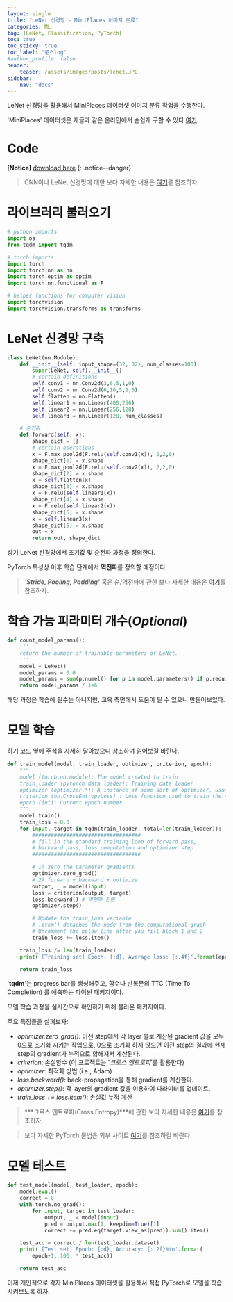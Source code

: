 ```yaml
---
layout: single
title: "LeNet 신경망 - MiniPlaces 이미지 분류"
categories: ML
tag: [LeNet, Classification, PyTorch]
toc: true
toc_sticky: true
toc_label: "쭌스log"
#author_profile: false
header:
    teaser: /assets/images/posts/lenet.JPG
sidebar:
    nav: "docs"
---
```


LeNet 신경망을 활용해서 MiniPlaces 데이터셋 이미지 분류 작업을 수행한다.

'MiniPlaces' 데이터셋은 캐글과 같은 온라인에서 손쉽게 구할 수 있다 [여기](https://www.kaggle.com/datasets/russchua/miniplaces).

# Code
**[Notice]** [download here](https://github.com/hchoi256/cs540-AI/tree/main/convolutional-neural-network)
{: .notice--danger}

> CNN이나 LeNet 신경망에 대한 보다 자세한 내용은 [여기](https://github.com/hchoi256/ai-terms/blob/main/README.md)를 참조하자.

# 라이브러리 불러오기

```python
# python imports
import os
from tqdm import tqdm

# torch imports
import torch
import torch.nn as nn
import torch.optim as optim
import torch.nn.functional as F

# helper functions for computer vision
import torchvision
import torchvision.transforms as transforms
```

# LeNet 신경망 구축

```python
class LeNet(nn.Module):
    def __init__(self, input_shape=(32, 32), num_classes=100):
        super(LeNet, self).__init__()
        # certain definitions
        self.conv1 = nn.Conv2d(3,6,5,1,0)
        self.conv2 = nn.Conv2d(6,16,5,1,0)
        self.flatten = nn.Flatten()
        self.linear1 = nn.Linear(400,256)
        self.linear2 = nn.Linear(256,128)
        self.linear3 = nn.Linear(128, num_classes)

    # 순전파
    def forward(self, x):
        shape_dict = {}
        # certain operations
        x = F.max_pool2d(F.relu(self.conv1(x)), 2,2,0)
        shape_dict[1] = x.shape
        x = F.max_pool2d(F.relu(self.conv2(x)), 2,2,0)
        shape_dict[2] = x.shape
        x = self.flatten(x)
        shape_dict[3] = x.shape
        x = F.relu(self.linear1(x))
        shape_dict[4] = x.shape
        x = F.relu(self.linear2(x))
        shape_dict[5] = x.shape
        x = self.linear3(x)
        shape_dict[6] = x.shape
        out = x
        return out, shape_dict
```

상기 LeNet 신경망에서 초기값 및 순전파 과정을 정의한다.

PyTorch 특성상 이후 학습 단계에서 **역전파**를 정의할 예정이다.

> ***'Stride, Pooling, Padding'*** 혹은 순/역전파에 관한 보다 자세한 내용은 [여기](https://github.com/hchoi256/ai-terms/blob/main/README.md)를 참조하자.

# 학습 가능 피라미터 개수(*Optional*)

```python
def count_model_params():
    '''
    return the number of trainable parameters of LeNet.
    '''
    model = LeNet()
    model_params = 0.0
    model_params = sum(p.numel() for p in model.parameters() if p.requires_grad)
    return model_params / 1e6   
```

해당 과정은 학습에 필수는 아니지만, 교육 측면에서 도움이 될 수 있으니 만들어보았다.

# 모델 학습

하기 코드 옆에 주석을 자세히 달아놨으니 참조하며 읽어보길 바란다.

```python
def train_model(model, train_loader, optimizer, criterion, epoch):
    """
    model (torch.nn.module): The model created to train
    train_loader (pytorch data loader): Training data loader
    optimizer (optimizer.*): A instance of some sort of optimizer, usually SGD
    criterion (nn.CrossEntropyLoss) : Loss function used to train the network
    epoch (int): Current epoch number
    """
    model.train()
    train_loss = 0.0
    for input, target in tqdm(train_loader, total=len(train_loader)):
        ###################################
        # fill in the standard training loop of forward pass,
        # backward pass, loss computation and optimizer step
        ###################################

        # 1) zero the parameter gradients
        optimizer.zero_grad()
        # 2) forward + backward + optimize
        output, _ = model(input)
        loss = criterion(output, target)
        loss.backward() # 역전파 진행
        optimizer.step()

        # Update the train_loss variable
        # .item() detaches the node from the computational graph
        # Uncomment the below line after you fill block 1 and 2
        train_loss += loss.item()

    train_loss /= len(train_loader)
    print('[Training set] Epoch: {:d}, Average loss: {:.4f}'.format(epoch+1, train_loss))

    return train_loss
```

'**tqdm**'는 progress bar를 생성해주고, 함수나 반복문의 TTC (Time To Completion) 를 예측하는 파이썬 패키지이다.

모델 학습 과정을 실시간으로 확인하기 위해 불러온 패키지이다.

주요 특징들을 살펴보자:
- *optimizer.zero_grad()*: 이전 step에서 각 layer 별로 계산된 gradient 값을 모두 0으로 초기화 시키는 작업으로, 0으로 초기화 하지 않으면 이전 step의 결과에 현재 step의 gradient가 누적으로 합해져서 계산된다.
- *criterion*: 손실함수 (이 프로젝트는 '*크로스 엔트로피*'를 활용한다)
- *optimizer*: 최적화 방법 (i.e., Adam)
- *loss.backward()*: back-propagation을 통해 gradient를 계산한다.
- *optimizer.step()*: 각 layer의 gradient 값을 이용하여 파라미터를 업데이트.
- *train_loss += loss.item()*: 손실값 누적 계산

> ***크로스 엔트로피(Cross Entropy)***에 관한 보다 자세한 내용은 [여기](https://github.com/hchoi256/ai-terms/blob/main/README.md)를 참조하자.

> 보다 자세한 PyTorch 문법은 외부 사이트 [여기](https://gaussian37.github.io/dl-pytorch-snippets/)를 참조하길 바란다.

# 모델 테스트

```python
def test_model(model, test_loader, epoch):
    model.eval()
    correct = 0
    with torch.no_grad():
        for input, target in test_loader:
            output, _ = model(input)
            pred = output.max(1, keepdim=True)[1]
            correct += pred.eq(target.view_as(pred)).sum().item()

    test_acc = correct / len(test_loader.dataset)
    print('[Test set] Epoch: {:d}, Accuracy: {:.2f}%\n'.format(
        epoch+1, 100. * test_acc))

    return test_acc
```

이제 개인적으로 각자 MiniPlaces 데이터셋을 활용해서 직접 PyTorch로 모델을 학습시켜보도록 하자.
